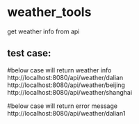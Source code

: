 # weather_tools

get weather info from api

test case:
-------------

#below case will return weather info  
http://localhost:8080/api/weather/dalian  
http://localhost:8080/api/weather/beijing  
http://localhost:8080/api/weather/shanghai  

#below case will return error message  
http://localhost:8080/api/weather/dalian1
